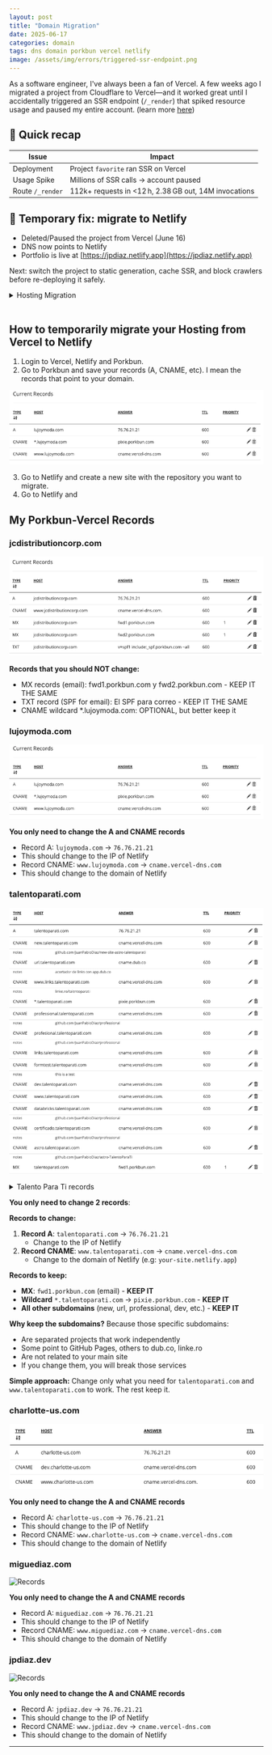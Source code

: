 ```yaml
---
layout: post
title: "Domain Migration"
date: 2025-06-17
categories: domain
tags: dns domain porkbun vercel netlify
image: /assets/img/errors/triggered-ssr-endpoint.png
---
```


As a software engineer, I've always been a fan of Vercel. A few weeks ago I migrated a project from Cloudflare to Vercel—and it worked great until I accidentally triggered an SSR endpoint (`/_render`) that spiked resource usage and paused my entire account. (learn more [here](https://github.com/JuanPabloDiaz/favorite/issues/16))

## 🚨 Quick recap

| Issue             | Impact                                                  |
|------------------|---------------------------------------------------------|
| Deployment       | Project `favorite` ran SSR on Vercel                   |
| Usage Spike      | Millions of SSR calls → account paused                 |
| Route `/_render` | 112k+ requests in <12 h, 2.38 GB out, 14M invocations    |

## 🔧 Temporary fix: migrate to Netlify

- Deleted/Paused the project from Vercel (June 16)
- DNS now points to Netlify
- Portfolio is live at [https://jpdiaz.netlify.app](https://jpdiaz.netlify.app)

Next: switch the project to static generation, cache SSR, and block crawlers before re-deploying it safely.


<details>
<summary>
Hosting Migration
</summary>
<br>
Watch this video to learn more about Hosting and how to use them.
<br>

{% include embed/youtube.html id='lvF_WmIoVnw' %}


</details>
<br>

## How to temporarily migrate your Hosting from Vercel to Netlify

1. Login to Vercel, Netlify and Porkbun.
2. Go to Porkbun and save your records (A, CNAME, etc). I mean the records that point to your domain.

![Porkbun Records](/assets/img/domain/lujoymoda-records.png)

3. Go to Netlify and create a new site with the repository you want to migrate.
4. Go to Netlify and 


## My Porkbun-Vercel Records

### jcdistributioncorp.com
![Records](/assets/img/domain/jcdistributioncorp-records.png)

**Records that you should NOT change:**
- MX records (email): fwd1.porkbun.com y fwd2.porkbun.com - KEEP IT THE SAME
- TXT record (SPF for email): El SPF para correo - KEEP IT THE SAME
- CNAME wildcard *.lujoymoda.com: OPTIONAL, but better keep it

### lujoymoda.com
![Records](/assets/img/domain/lujoymoda-records.png)

**You only need to change the A and CNAME records**
- Record A: `lujoymoda.com` → `76.76.21.21`
- This should change to the IP of Netlify
- Record CNAME: `www.lujoymoda.com` → `cname.vercel-dns.com`
- This should change to the domain of Netlify

### talentoparati.com
![Records](/assets/img/domain/talentoparati-records.png)

<details>
<summary>
Talento Para Ti records
</summary>
<br>

<table>
  <thead>
    <tr>
      <th>Type</th>
      <th>Host</th>
      <th>Answer</th>
      <th>TTL</th>
    </tr>
  </thead>
  <tbody>
    <tr>
      <td>A</td>
      <td>talentoparati.com</td>
      <td>76.76.21.21</td>
      <td>600</td>
    </tr>
    <tr>
      <td colspan="5">Notes: REPLACE THIS RECORD</td>
    </tr>
    <tr>
      <td>CNAME</td>
      <td>www.talentoparati.com</td>
      <td>cname.vercel-dns.com</td>
      <td>600</td>
    </tr>
    <tr>
      <td colspan="5">Notes: REPLACE THIS RECORD</td>
    </tr>
    <tr>
      <td>CNAME</td>
      <td>new.talentoparati.com</td>
      <td>cname.vercel-dns.com</td>
      <td>600</td>
    </tr>
    <tr>
      <td colspan="5">Notes: github.com/JuanPabloDiaz/new-site-astro-talentoparati</td>
    </tr>
    <tr>
      <td>CNAME</td>
      <td>url.talentoparati.com</td>
      <td>cname.dub.co</td>
      <td>600</td>
    </tr>
    <tr>
      <td colspan="5">Notes: acortador de links con app.dub.co</td>
    </tr>
    <tr>
      <td>CNAME</td>
      <td>www.links.talentoparati.com</td>
      <td>cname.vercel-dns.com</td>
      <td>600</td>
    </tr>
    <tr>
      <td colspan="5">Notes: linke.ro/talentoparati</td>
    </tr>
    <tr>
      <td>CNAME</td>
      <td>*.talentoparati.com</td>
      <td>pixie.porkbun.com</td>
      <td>600</td>
    </tr>
    <tr>
      <td colspan="5">Notes: </td>
    </tr>
    <tr>
      <td>CNAME</td>
      <td>professional.talentoparati.com</td>
      <td>cname.vercel-dns.com</td>
      <td>600</td>
    </tr>
    <tr>
      <td colspan="5">Notes: github.com/JuanPabloDiaz/professional</td>
    </tr>
    <tr>
      <td>CNAME</td>
      <td>profesional.talentoparati.com</td>
      <td>cname.vercel-dns.com</td>
      <td>600</td>
    </tr>
  </tbody>
</table>

</details>

**You only need to change 2 records**:

**Records to change:**
1. **Record A**: `talentoparati.com` → `76.76.21.21`
   - Change to the IP of Netlify
2. **Record CNAME**: `www.talentoparati.com` → `cname.vercel-dns.com`
   - Change to the domain of Netlify (e.g: `your-site.netlify.app`)

**Records to keep:**
- **MX**: `fwd1.porkbun.com` (email) - **KEEP IT**
- **Wildcard** `*.talentoparati.com` → `pixie.porkbun.com` - **KEEP IT**
- **All other subdomains** (new, url, professional, dev, etc.) - **KEEP IT**

**Why keep the subdomains?**
Because those specific subdomains:
- Are separated projects that work independently
- Some point to GitHub Pages, others to dub.co, linke.ro
- Are not related to your main site
- If you change them, you will break those services

**Simple approach:**
Change only what you need for `talentoparati.com` and `www.talentoparati.com` to work. The rest keep it.

### charlotte-us.com
![Records](/assets/img/domain/charlotte-us-records.png)

**You only need to change the A and CNAME records**
- Record A: `charlotte-us.com` → `76.76.21.21`
- This should change to the IP of Netlify
- Record CNAME: `www.charlotte-us.com` → `cname.vercel-dns.com`
- This should change to the domain of Netlify

### miguediaz.com
![Records](/assets/img/domain/miguediaz-records.png)

**You only need to change the A and CNAME records**
- Record A: `miguediaz.com` → `76.76.21.21`
- This should change to the IP of Netlify
- Record CNAME: `www.miguediaz.com` → `cname.vercel-dns.com`
- This should change to the domain of Netlify

### jpdiaz.dev 
![Records](/assets/img/domain/jpdiaz-dev-records.png)

**You only need to change the A and CNAME records**
- Record A: `jpdiaz.dev` → `76.76.21.21`
- This should change to the IP of Netlify
- Record CNAME: `www.jpdiaz.dev` → `cname.vercel-dns.com`
- This should change to the domain of Netlify





----



